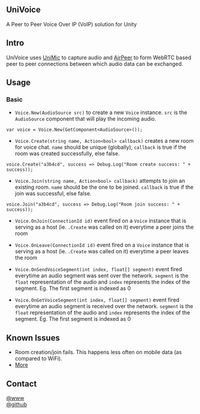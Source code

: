 ## UniVoice
A Peer to Peer Voice Over IP (VoIP) solution for Unity

## Intro
UniVoice uses [UniMic](https://www.github.com/adrenak/unimic) to capture audio and [AirPeer](https://www.github.com/adrenak/airpeer) to form WebRTC based peer to peer connections between which audio data can be exchanged.

## Usage
### Basic
- `Voice.New(AudioSource src)` to create a new `Voice` instance. `src` is the `AudioSource` component that will play the incoming audio.  
```
var voice = Voice.New(GetComponent<AudioSource>());
```
  
- `Voice.Create(string name, Action<bool> callback)` creates a new room for voice chat. `name` should be unique (globally), `callback` is true if the room was created successfully, else false.  
```
voice.Create("a3b4cd", success => Debug.Log("Room create success: " + success));
```

- `Voice.Join(string name, Action<bool> callback)` attempts to join an existing room. `name` should be the one to be joined. `callback` is true if the join was successful, else false.
```
voice.Join("a3b4cd", success => Debug.Log("Room join success: " + success));
```
- `Voice.OnJoin(ConnectionId id)` event fired on a `Voice` instance that is serving as a host (ie. `.Create` was called on it) everytime a peer joins the room
  
- `Voice.OnLeave(ConnectionId id)` event fired on a `Voice` instance that is serving as a host (ie. `.Create` was called on it) everytime a peer leaves the room
  
- `Voice.OnSendVoiceSegment(int index, float[] segment)` event fired everytime an audio segment was sent over the network. `segment` is the `float` representation of the audio and `index` represents the index of the segment. Eg. The first segment is indexed as 0
  
- `Voice.OnGetVoiceSegment(int index, float[] segment)` event fired everytime an audio segment is received over the network. `segment` is the `float` representation of the audio and `index` represents the index of the segment. Eg. The first segment is indexed as 0

## Known Issues
- Room creation/join fails. This happens less often on mobile data (as compared to WiFi).
- [More](https://www.github.com/adrenak/univoice/issues)

## Contact
[@www](http://www.vatsalambastha.com)  
[@github](https://www.github.com/adrenak)